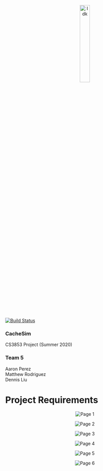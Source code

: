 <p align="center">
  <img src="https://i.imgur.com/Dg7NOfn.jpeg" alt="Idk" width="25%" height="25%" />
</p>

[![Build Status](https://api.travis-ci.com/AronPerez/CacheSim.svg?branch=master&status=passed)](https://travis-ci.com/github/AronPerez/CacheSim)

### CacheSim
CS3853 Project (Summer 2020)

### Team 5
Aaron Perez<br>
Matthew Rodriguez<br>
Dennis Liu<br>
# Project Requirements
<p align="center">
  <img src="https://i.imgur.com/w6si2nT.jpg" alt="Page 1"/>
</p>
<p align="center">
  <img src="https://i.imgur.com/pNrLLYx.jpg" alt="Page 2"/>
</p>
<p align="center">
  <img src="https://i.imgur.com/x8TWec8.jpg" alt="Page 3"/>
</p>
<p align="center">
  <img src="https://i.imgur.com/HCEQ8QK.jpg" alt="Page 4"/>
</p>
<p align="center">
  <img src="https://i.imgur.com/MTUhg0j.jpg" alt="Page 5"/>
</p>
<p align="center">
  <img src="https://i.imgur.com/0gnIoKV.jpg" alt="Page 6"/>
</p>
